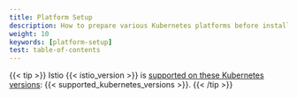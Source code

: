 ```yaml
---
title: Platform Setup
description: How to prepare various Kubernetes platforms before installing Istio.
weight: 10
keywords: [platform-setup]
test: table-of-contents
---
```


{{< tip >}}
Istio {{< istio_version >}} is [supported on these Kubernetes versions](/pt-br/docs/releases/supported-releases#support-status-of-istio-releases): {{< supported_kubernetes_versions >}}.
{{< /tip >}}
